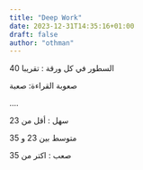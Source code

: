 ```yaml
---
title: "Deep Work"
date: 2023-12-31T14:35:16+01:00
draft: false
author: "othman"
---
```


السطور في كل ورقة : تقريبا 40

صعوبة القراءة: صعبة

....

سهل : أقل من 23

متوسط بين 23 و 35

صعب : اكتر من 35
